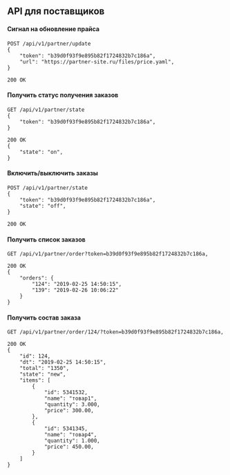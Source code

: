 ## API для поставщиков

#### Сигнал на обновление прайса
```
POST /api/v1/partner/update
{
    "token": "b39d0f93f9e895b82f1724832b7c186a",
    "url": "https://partner-site.ru/files/price.yaml",
}

200 OK
```


#### Получить статус получения заказов
```
GET /api/v1/partner/state
{
    "token": "b39d0f93f9e895b82f1724832b7c186a",
}

200 OK
{
    "state": "on",
}
```


#### Включить/выключить заказы
```
POST /api/v1/partner/state
{
    "token": "b39d0f93f9e895b82f1724832b7c186a",
    "state": "off",
}

200 OK
```


#### Получить список заказов
```
GET /api/v1/partner/order?token=b39d0f93f9e895b82f1724832b7c186a,

200 OK
{
    "orders": {
        "124": "2019-02-25 14:50:15",
        "139": "2019-02-26 10:06:22"
    }
}
```


#### Получить состав заказа
```
GET /api/v1/partner/order/124/?token=b39d0f93f9e895b82f1724832b7c186a,

200 OK
{
    "id": 124,
    "dt": "2019-02-25 14:50:15",
    "total": "1350",
    "state": "new",
    "items": [
        {
            "id": 5341532,
            "name": "товар1",
            "quantity": 3.000,
            "price": 300.00,
        },
        {
            "id": 5341345,
            "name": "товар4",
            "quantity": 1.000,
            "price": 450.00,
        }
    ]
}
```
